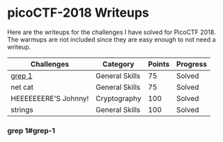 # picoCTF-2018 Writeups

Here are the writeups for the challenges I have solved for PicoCTF 2018. The warmups are not included since they are easy enough to not need a writeup.

Challenges | Category | Points | Progress
-----------|----------|--------|-----------
[grep 1](#grep-1) | General Skills | 75 | Solved
net cat | General Skills | 75 | Solved
HEEEEEEERE'S Johnny\! | Cryptography | 100 | Solved
strings | General Skills | 100 | Solved







### grep 1#grep-1
